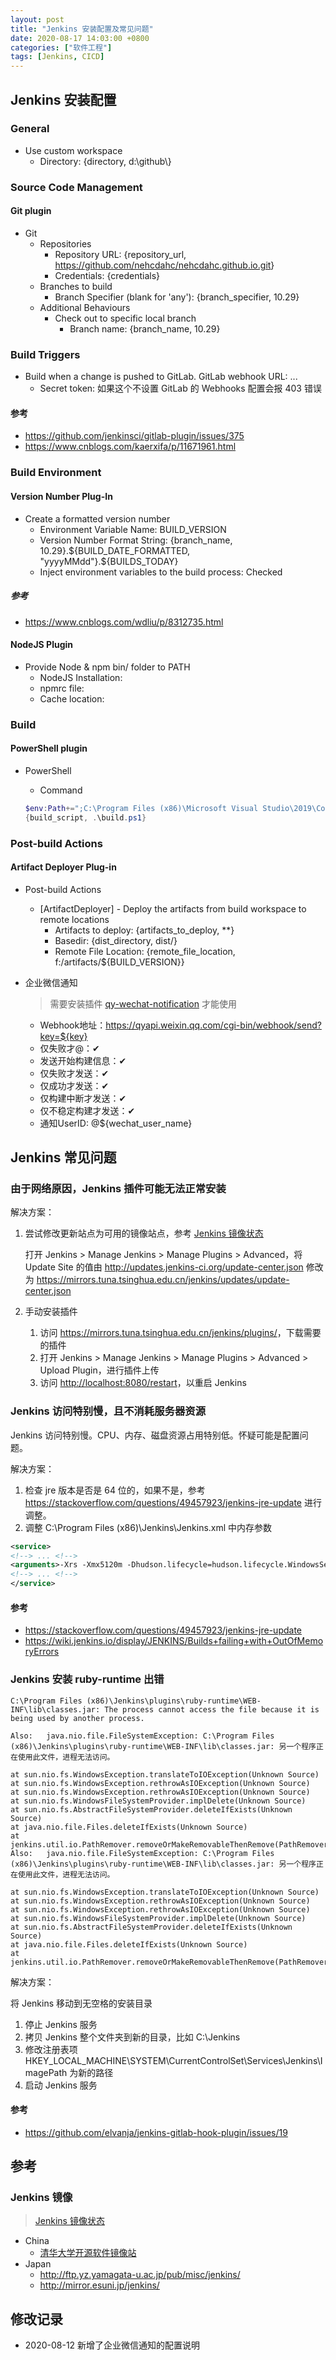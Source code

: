 ```yaml
---
layout: post
title: "Jenkins 安装配置及常见问题"
date: 2020-08-17 14:03:00 +0800
categories: ["软件工程"]
tags: [Jenkins, CICD]
---
```


## Jenkins 安装配置

### General

- Use custom workspace
  - Directory: {directory, d:\github\\}

### Source Code Management

#### Git plugin

- Git
  - Repositories
    - Repository URL: {repository_url, <https://github.com/nehcdahc/nehcdahc.github.io.git>}
    - Credentials: {credentials}
  - Branches to build
    - Branch Specifier (blank for 'any'): {branch_specifier, 10.29}
  - Additional Behaviours
    - Check out to specific local branch
      - Branch name: {branch_name, 10.29}

### Build Triggers

- Build when a change is pushed to GitLab. GitLab webhook URL: ...
  - Secret token: 如果这个不设置 GitLab 的 Webhooks 配置会报 403 错误

#### 参考

- <https://github.com/jenkinsci/gitlab-plugin/issues/375>
- <https://www.cnblogs.com/kaerxifa/p/11671961.html>

### Build Environment

#### Version Number Plug-In

- Create a formatted version number
  - Environment Variable Name: BUILD_VERSION
  - Version Number Format String: {branch_name, 10.29}.${BUILD_DATE_FORMATTED, "yyyyMMdd"}.${BUILDS_TODAY}
  - Inject environment variables to the build process: Checked

##### 参考

- <https://www.cnblogs.com/wdliu/p/8312735.html>

#### NodeJS Plugin

- Provide Node & npm bin/ folder to PATH
  - NodeJS Installation:
  - npmrc file:
  - Cache location:

### Build

#### PowerShell plugin

- PowerShell
  - Command

  ```powershell
  $env:Path+=";C:\Program Files (x86)\Microsoft Visual Studio\2019\Community\MSBuild\Current\Bin"
  {build_script, .\build.ps1}
  ```

### Post-build Actions

#### Artifact Deployer Plug-in

- Post-build Actions
  - [ArtifactDeployer] - Deploy the artifacts from build workspace to remote locations
    - Artifacts to deploy: {artifacts_to_deploy, \*\*}
    - Basedir: {dist_directory, dist/}
    - Remote File Location: {remote_file_location, f:/artifacts/\${BUILD_VERSION}}

- 企业微信通知

  > 需要安装插件 [qy-wechat-notification](https://mirrors.tuna.tsinghua.edu.cn/jenkins/plugins/qy-wechat-notification/) 才能使用

  - Webhook地址：<https://qyapi.weixin.qq.com/cgi-bin/webhook/send?key=${key}>
  - 仅失败才@：✔
  - 发送开始构建信息：✔
  - 仅失败才发送：✔
  - 仅成功才发送：✔
  - 仅构建中断才发送：✔
  - 仅不稳定构建才发送：✔
  - 通知UserID: @${wechat_user_name}

## Jenkins 常见问题

### 由于网络原因，Jenkins 插件可能无法正常安装

解决方案：

1. 尝试修改更新站点为可用的镜像站点，参考 [Jenkins 镜像状态](http://mirrors.jenkins-ci.org/status.html)

    打开 Jenkins > Manage Jenkins > Manage Plugins > Advanced，将 Update Site 的值由 <http://updates.jenkins-ci.org/update-center.json> 修改为 <https://mirrors.tuna.tsinghua.edu.cn/jenkins/updates/update-center.json>

1. 手动安装插件

    1. 访问 <https://mirrors.tuna.tsinghua.edu.cn/jenkins/plugins/>，下载需要的插件
    1. 打开 Jenkins > Manage Jenkins > Manage Plugins > Advanced > Upload Plugin，进行插件上传
    1. 访问 <http://localhost:8080/restart>，以重启 Jenkins

### Jenkins 访问特别慢，且不消耗服务器资源

Jenkins 访问特别慢。CPU、内存、磁盘资源占用特别低。怀疑可能是配置问题。

解决方案：

1. 检查 jre 版本是否是 64 位的，如果不是，参考 <https://stackoverflow.com/questions/49457923/jenkins-jre-update> 进行调整。
1. 调整 C:\Program Files (x86)\Jenkins\Jenkins.xml 中内存参数

```xml
<service>
<!--> ... <!-->
<arguments>-Xrs -Xmx5120m -Dhudson.lifecycle=hudson.lifecycle.WindowsServiceLifecycle -jar "%BASE%\jenkins.war" --httpPort=8080 --webroot="%BASE%\war"</arguments>
<!--> ... <!-->
</service>
```

#### 参考

- <https://stackoverflow.com/questions/49457923/jenkins-jre-update>
- <https://wiki.jenkins.io/display/JENKINS/Builds+failing+with+OutOfMemoryErrors>

### Jenkins 安装 ruby-runtime 出错

```
C:\Program Files (x86)\Jenkins\plugins\ruby-runtime\WEB-INF\lib\classes.jar: The process cannot access the file because it is being used by another process.

Also:   java.nio.file.FileSystemException: C:\Program Files (x86)\Jenkins\plugins\ruby-runtime\WEB-INF\lib\classes.jar: 另一个程序正在使用此文件，进程无法访问。

at sun.nio.fs.WindowsException.translateToIOException(Unknown Source)
at sun.nio.fs.WindowsException.rethrowAsIOException(Unknown Source)
at sun.nio.fs.WindowsException.rethrowAsIOException(Unknown Source)
at sun.nio.fs.WindowsFileSystemProvider.implDelete(Unknown Source)
at sun.nio.fs.AbstractFileSystemProvider.deleteIfExists(Unknown Source)
at java.nio.file.Files.deleteIfExists(Unknown Source)
at jenkins.util.io.PathRemover.removeOrMakeRemovableThenRemove(PathRemover.java:237)
Also:   java.nio.file.FileSystemException: C:\Program Files (x86)\Jenkins\plugins\ruby-runtime\WEB-INF\lib\classes.jar: 另一个程序正在使用此文件，进程无法访问。

at sun.nio.fs.WindowsException.translateToIOException(Unknown Source)
at sun.nio.fs.WindowsException.rethrowAsIOException(Unknown Source)
at sun.nio.fs.WindowsException.rethrowAsIOException(Unknown Source)
at sun.nio.fs.WindowsFileSystemProvider.implDelete(Unknown Source)
at sun.nio.fs.AbstractFileSystemProvider.deleteIfExists(Unknown Source)
at java.nio.file.Files.deleteIfExists(Unknown Source)
at jenkins.util.io.PathRemover.removeOrMakeRemovableThenRemove(PathRemover.java:241)
```

解决方案：

将 Jenkins 移动到无空格的安装目录

1. 停止 Jenkins 服务
1. 拷贝 Jenkins 整个文件夹到新的目录，比如 C:\Jenkins
1. 修改注册表项 HKEY_LOCAL_MACHINE\SYSTEM\CurrentControlSet\Services\Jenkins\ImagePath 为新的路径
1. 启动 Jenkins 服务

#### 参考

- <https://github.com/elvanja/jenkins-gitlab-hook-plugin/issues/19>

## 参考

### Jenkins 镜像

> [Jenkins 镜像状态](http://mirrors.jenkins-ci.org/status.html)

- China
  - [清华大学开源软件镜像站](https://mirrors.tuna.tsinghua.edu.cn/jenkins/)
- Japan
  - <http://ftp.yz.yamagata-u.ac.jp/pub/misc/jenkins/>
  - <http://mirror.esuni.jp/jenkins/>

## 修改记录

- 2020-08-12 新增了企业微信通知的配置说明
